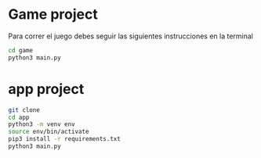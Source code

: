 # Game project



Para correr el juego debes seguir las siguientes instrucciones en la terminal

```sh
cd game
python3 main.py
```

# app project

```sh
git clone
cd app
python3 -m venv env
source env/bin/activate
pip3 install -r requirements.txt
python3 main.py
```